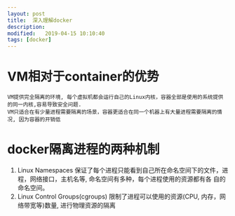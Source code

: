 ```yaml
---
layout: post
title:  深入理解docker
description: 
modified:   2019-04-15 10:10:40
tags: [docker]
---
```


# VM相对于container的优势
	VM提供完全隔离的环境, 每个虚拟机都会运行自己的Linux内核，容器全部是使用的系统提供的同一内核,容易导致安全问题.
	VM只适合在有少量进程需要隔离的场景，容器更适合在同一个机器上有大量进程需要隔离的情况, 因为容器的开销低

# docker隔离进程的两种机制
1. Linux Namespaces
	保证了每个进程只能看到自己所在命名空间下的文件，进程，网络接口，主机名等, 命名空间有多种，每个进程使用的资源都有各
	自的命名空间。
2. Linux Control Groups(cgroups)
	限制了进程可以使用的资源(CPU, 内存，网络带宽等)数量, 进行物理资源的隔离
